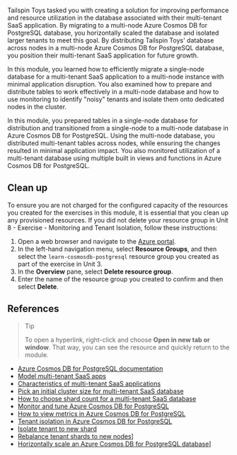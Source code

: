 Tailspin Toys tasked you with creating a solution for improving performance and resource utilization in the database associated with their multi-tenant SaaS application. By migrating to a multi-node Azure Cosmos DB for PostgreSQL database, you horizontally scaled the database and isolated larger tenants to meet this goal. By distributing Tailspin Toys' database across nodes in a multi-node Azure Cosmos DB for PostgreSQL database, you position their multi-tenant SaaS application for future growth.

In this module, you learned how to efficiently migrate a single-node database for a multi-tenant SaaS application to a multi-node instance with minimal application disruption. You also examined how to prepare and distribute tables to work effectively in a multi-node database and how to use monitoring to identify "noisy" tenants and isolate them onto dedicated nodes in the cluster.

In this module, you prepared tables in a single-node database for distribution and transitioned from a single-node to a multi-node database in Azure Cosmos DB for PostgreSQL. Using the multi-node database, you distributed multi-tenant tables across nodes, while ensuring the changes resulted in minimal application impact. You also monitored utilization of a multi-tenant database using multiple built in views and functions in Azure Cosmos DB for PostgreSQL.

## Clean up

To ensure you are not charged for the configured capacity of the resources you created for the exercises in this module, it is essential that you clean up any provisioned resources. If you did not delete your resource group in Unit 8 - Exercise - Monitoring and Tenant Isolation, follow these instructions:

1. Open a web browser and navigate to the [Azure portal](https://portal.azure.com/).
2. In the left-hand navigation menu, select **Resource Groups**, and then select the `learn-cosmosdb-postgresql` resource group you created as part of the exercise in Unit 3.
3. In the **Overview** pane, select **Delete resource group**.
4. Enter the name of the resource group you created to confirm and then select **Delete**.

## References

> Tip
>
> To open a hyperlink, right-click and choose **Open in new tab or window**. That way, you can see the resource and quickly return to the module.

- [Azure Cosmos DB for PostgreSQL documentation](https://learn.microsoft.com/azure/cosmos-db/postgresql/introduction)
- [Model multi-tenant SaaS apps](https://learn.microsoft.com/azure/cosmos-db/postgresql/quickstart-build-scalable-apps-model-multi-tenant)
- [Characteristics of multi-tenant SaaS applications](https://learn.microsoft.com/azure/cosmos-db/postgresql/quickstart-build-scalable-apps-classify#characteristics-of-multi-tenant-saas)
- [Pick an initial cluster size for multi-tenant SaaS database](https://learn.microsoft.com/azure/cosmos-db/postgresql/howto-scale-initial#multi-tenant-saas)
- [How to choose shard count for a multi-tenant SaaS database](https://learn.microsoft.com/azure/cosmos-db/postgresql/howto-shard-count#multi-tenant-saas-use-case)
- [Monitor and tune Azure Cosmos DB for PostgreSQL](https://learn.microsoft.com/azure/cosmos-db/postgresql/concepts-monitoring)
- [How to view metrics in Azure Cosmos DB for PostgreSQL](https://learn.microsoft.com/azure/cosmos-db/postgresql/howto-monitoring)
- [Tenant isolation in Azure Cosmos DB for PostgreSQL](https://docs.citusdata.com/en/v11.1/admin_guide/cluster_management.html#tenant-isolation)
- [Isolate tenant to new shard](https://learn.microsoft.com/azure/cosmos-db/postgresql/reference-functions#isolate_tenant_to_new_shard)
- [Rebalance tenant shards to new nodes](https://learn.microsoft.com/azure/cosmos-db/postgresql/howto-scale-rebalance)]
- [Horizontally scale an Azure Cosmos DB for PostgreSQL database](https://learn.microsoft.com/azure/cosmos-db/postgresql/howto-scale-grow)]
